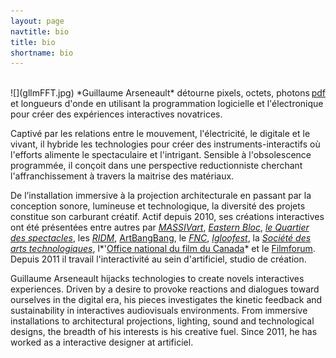 ```yaml
---
layout: page
navtitle: bio
title: bio
shortname: bio
---
```

<br>
<span style="float: right;"> <a href="guillaume_arseneault_bio.pdf">pdf</a></span>
![](gllmFFT.jpg)
*Guillaume Arseneault* détourne pixels, octets, photons et longueurs d'onde en utilisant la programmation logicielle et l'électronique pour créer des expériences interactives novatrices.

Captivé par les relations entre le mouvement, l'électricité, le digitale et le vivant, il hybride les technologies pour créer des instruments-interactifs où l'efforts  alimente le spectaculaire et l'intrigant. Sensible à l'obsolescence programmée, il conçoit dans une perspective reductionniste cherchant l'affranchissement à travers la maitrise des matériaux.

De l’installation immersive à la projection architecturale en passant par la conception sonore, lumineuse et technologique, la diversité des projets constitue son carburant créatif. Actif depuis 2010,  ses créations interactives ont été présentées entre autres par *[MASSIVart](http://massivart.ca)*,  *[Eastern Bloc](http://www.easternbloc.ca)*, *[le Quartier des spectacles](http://www.quartierdesspectacles.com/fr/)*, les *[RIDM](http://www.ridm.qc.ca/fr)*, [ArtBangBang](https://www.artbangbang.com/index), le *[FNC](http://www.nouveaucinema.ca/#/)*, *[Igloofest](http://igloofest.ca)*, la *[Société des arts technologiques](http://sat.qc.ca)*, l*'[Office national du film du Canada](https://www.onf.ca)* et le [Filmforum](http://www.filmforumfestival.it/). Depuis 2011 il travail l'interactivité au sein d'artificiel, studio de création. 

Guillaume Arseneault hijacks technologies to create novels interactives experiences. 
Driven by a desire to provoke reactions and dialogues toward ourselves in the digital era,  his pieces investigates the kinetic feedback and sustainability in interactives audiovisuals environments. 
From immersive installations to architectural projections, lighting, sound and technological designs, the breadth of his interests is his creative fuel. Since 2011, he has worked as a interactive designer at artificiel.

